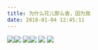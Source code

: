 ```yaml
---
title: 为什么花儿那么香，因为我
date: 2018-01-04 12:45:11
---
```

![](http://images.dsphoebe.com/panda/panda-2018-2.jpg)![](http://images.dsphoebe.com/panda/panda-2018.jpeg)
![](http://images.dsphoebe.com/panda/panda-christmas-2.png)![](http://images.dsphoebe.com/panda/panda-christmas.png)
![](http://images.dsphoebe.com/panda/panda-star-war.png)
![](http://images.dsphoebe.com/panda/panda.jpg)
